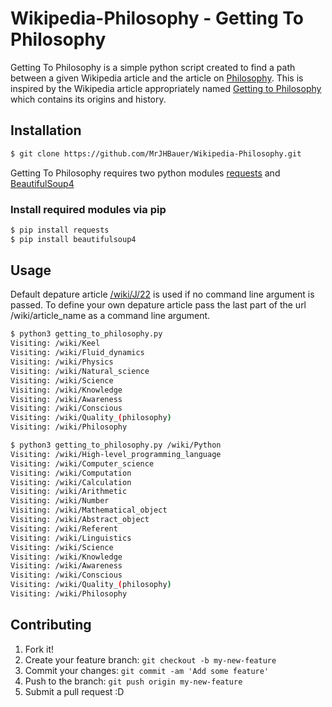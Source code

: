 # Wikipedia-Philosophy - Getting To Philosophy

Getting To Philosophy is a simple python script created to find a path between a given Wikipedia article and the article on [Philosophy](https://en.wikipedia.org/wiki/Philosophy). This is inspired by the Wikipedia article appropriately named [Getting to Philosophy](https://en.wikipedia.org/wiki/Wikipedia:Getting_to_Philosophy) which contains its origins and history.

## Installation
```sh
$ git clone https://github.com/MrJHBauer/Wikipedia-Philosophy.git
```
Getting To Philosophy requires two python modules [requests](http://docs.python-requests.org/en/master/) and [BeautifulSoup4](https://www.crummy.com/software/BeautifulSoup/)
### Install required modules via pip
```sh
$ pip install requests
$ pip install beautifulsoup4
```


## Usage
Default depature article [/wiki/J/22](https://en.wikipedia.org/J/22) is used if no command line argument is passed. To define your own depature article pass the last part of the url /wiki/article_name as a command line argument.
```sh
$ python3 getting_to_philosophy.py
Visiting: /wiki/Keel
Visiting: /wiki/Fluid_dynamics
Visiting: /wiki/Physics
Visiting: /wiki/Natural_science
Visiting: /wiki/Science
Visiting: /wiki/Knowledge
Visiting: /wiki/Awareness
Visiting: /wiki/Conscious
Visiting: /wiki/Quality_(philosophy)
Visiting: /wiki/Philosophy
```
```sh
$ python3 getting_to_philosophy.py /wiki/Python
Visiting: /wiki/High-level_programming_language
Visiting: /wiki/Computer_science
Visiting: /wiki/Computation
Visiting: /wiki/Calculation
Visiting: /wiki/Arithmetic
Visiting: /wiki/Number
Visiting: /wiki/Mathematical_object
Visiting: /wiki/Abstract_object
Visiting: /wiki/Referent
Visiting: /wiki/Linguistics
Visiting: /wiki/Science
Visiting: /wiki/Knowledge
Visiting: /wiki/Awareness
Visiting: /wiki/Conscious
Visiting: /wiki/Quality_(philosophy)
Visiting: /wiki/Philosophy
```

## Contributing

1. Fork it!
2. Create your feature branch: `git checkout -b my-new-feature`
3. Commit your changes: `git commit -am 'Add some feature'`
4. Push to the branch: `git push origin my-new-feature`
5. Submit a pull request :D
